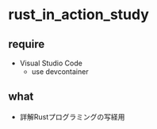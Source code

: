 # rust_in_action_study

## require

- Visual Studio Code
  - use devcontainer

## what

- 詳解Rustプログラミングの写経用
